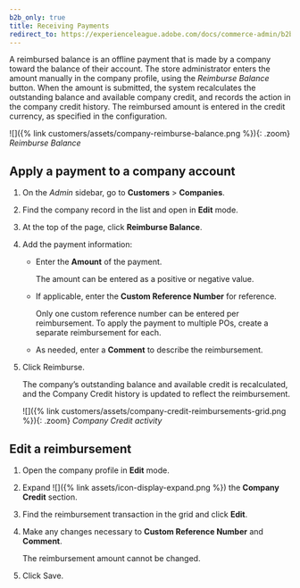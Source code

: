 ```yaml
---
b2b_only: true
title: Receiving Payments
redirect_to: https://experienceleague.adobe.com/docs/commerce-admin/b2b/companies/credit-company.html
---
```


A reimbursed balance is an offline payment that is made by a company toward the balance of their account. The store administrator enters the amount manually in the company profile, using the _Reimburse Balance_ button. When the amount is submitted, the system recalculates the outstanding balance and available company credit, and records the action in the company credit history. The reimbursed amount is entered in the credit currency, as specified in the configuration.

![]({% link customers/assets/company-reimburse-balance.png %}){: .zoom}
_Reimburse Balance_

## Apply a payment to a company account

1. On the _Admin_ sidebar, go to **Customers** > **Companies**.

1. Find the company record in the list and open in **Edit** mode.

1. At the top of the page, click **Reimburse Balance**.

1. Add the payment information:

   - Enter the **Amount** of the payment.

      The amount can be entered as a positive or negative value.

   - If applicable, enter the **Custom Reference Number** for reference.

      Only one custom reference number can be entered per reimbursement. To apply the payment to multiple POs, create a separate reimbursement for each.

   - As needed, enter a **Comment** to describe the reimbursement.

1. Click <span class="btn">Reimburse</span>.

   The company’s outstanding balance and available credit is recalculated, and the Company Credit history is updated to reflect the reimbursement.

   ![]({% link customers/assets/company-credit-reimbursements-grid.png %}){: .zoom}
   _Company Credit activity_

## Edit a reimbursement

1. Open the company profile in **Edit** mode.

1. Expand ![]({% link assets/icon-display-expand.png %}) the **Company Credit** section.

1. Find the reimbursement transaction in the grid and click **Edit**.

1. Make any changes necessary to **Custom Reference Number** and **Comment**.

   The reimbursement amount cannot be changed.

1. Click <span class="btn">Save</span>.
